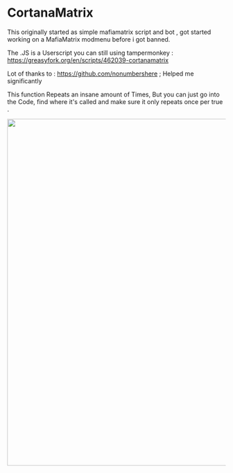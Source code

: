 # CortanaMatrix
This originally started as simple mafiamatrix script and bot , got started working on a MafiaMatrix modmenu before i got banned. 

The .JS is a Userscript you can still using tampermonkey : https://greasyfork.org/en/scripts/462039-cortanamatrix
 
 Lot of thanks to : https://github.com/nonumbershere  ; Helped me significantly 
 
 
  
 
 
 This function Repeats an insane amount of Times, But you can just go into the Code, find where it's called and make sure it only repeats once per true .
 
 
 <img src="https://i.imgur.com/2POucw0.png"  width="800" height="800">
